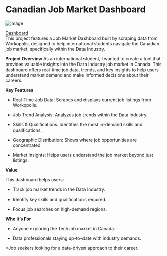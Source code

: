 # Canadian Job Market Dashboard
![image](https://github.com/user-attachments/assets/449047c7-110d-4e16-baef-95c4228da6c8)

[Dashboard](https://public.tableau.com/app/profile/rakshit.mitra/viz/CanadianDataJobsNavigator/Dashboard1)                                                                                  
This project features a Job Market Dashboard built by scraping data from Workopolis, designed to help international students navigate the Canadian job market, specifically within the Data Industry.

**Project Overview**
As an international student, I wanted to create a tool that provides valuable insights into the Data Industry job market in Canada. This dashboard offers real-time job data, trends, and key insights to help users understand market demand and make informed decisions about their careers.

**Key Features**
* Real-Time Job Data: Scrapes and displays current job listings from Workopolis.

* Job Trend Analysis: Analyzes job trends within the Data Industry.

* Skills & Qualifications: Identifies the most in-demand skills and qualifications.

* Geographic Distribution: Shows where job opportunities are concentrated.

* Market Insights: Helps users understand the job market beyond just listings.

**Value**    

This dashboard helps users:

 * Track job market trends in the Data Industry.

 * Identify key skills and qualifications required.

 * Focus job searches on high-demand regions.

**Who It’s For**
* Anyone exploring the Tech job market in Canada.

* Data professionals staying up-to-date with industry demands.

*Job seekers looking for a data-driven approach to their career.
